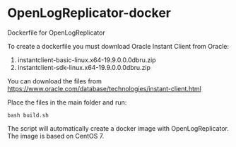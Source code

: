 # OpenLogReplicator-docker
Dockerfile for OpenLogReplicator

To create a dockerfile you must download Oracle Instant Client from Oracle:
1. instantclient-basic-linux.x64-19.9.0.0.0dbru.zip
2. instantclient-sdk-linux.x64-19.9.0.0.0dbru.zip

You can download the files from https://www.oracle.com/database/technologies/instant-client.html

Place the files in the main folder and run:

    bash build.sh

The script will automatically create a docker image with OpenLogReplicator. The image is based on CentOS 7.
